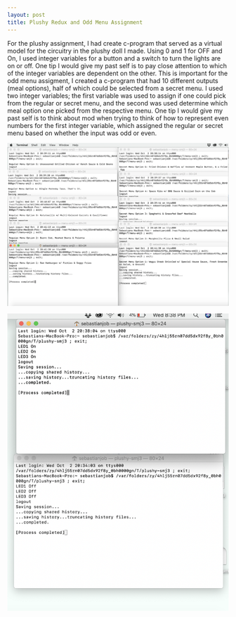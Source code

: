 ```yaml
---
layout: post
title: Plushy Redux and Odd Menu Assignment
---
```


For the plushy assignment, I had create c-program that served as a virtual model for the circuitry in the plushy doll I made. Using 0 and 1 for OFF and On, I used integer variables for a button and a switch to turn the lights are on or off. One tip I would give my past self is to pay close attention to which of the integer variables are dependent on the other. This is important  for the odd menu assigment, I created a c-program that had 10 different outputs (meal options), half of which could be selected from a secret menu. I used two integer variables; the first variable was used to assign if one could pick from the regular or secret menu, and the second was used determine which meal option one picked from the respective menu. One tip I would give my past self is to think about mod when trying to think of how to represent even numbers for the first integer variable, which assigned the regular or secret menu based on whether the input was odd or even.

![plushy](/img/B7it60hE.png)

![plushy](/img/C3v4n4NA.png)
